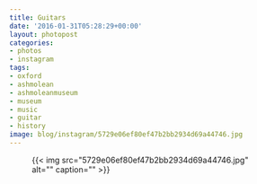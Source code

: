 ```yaml
---
title: Guitars
date: '2016-01-31T05:28:29+00:00'
layout: photopost
categories:
- photos
- instagram
tags:
- oxford
- ashmolean
- ashmoleanmuseum
- museum
- music
- guitar
- history
image: blog/instagram/5729e06ef80ef47b2bb2934d69a44746.jpg
---
```


<figure class="photo photo--square">
  {{< img src="5729e06ef80ef47b2bb2934d69a44746.jpg" alt="" caption="" >}}

</figure>



